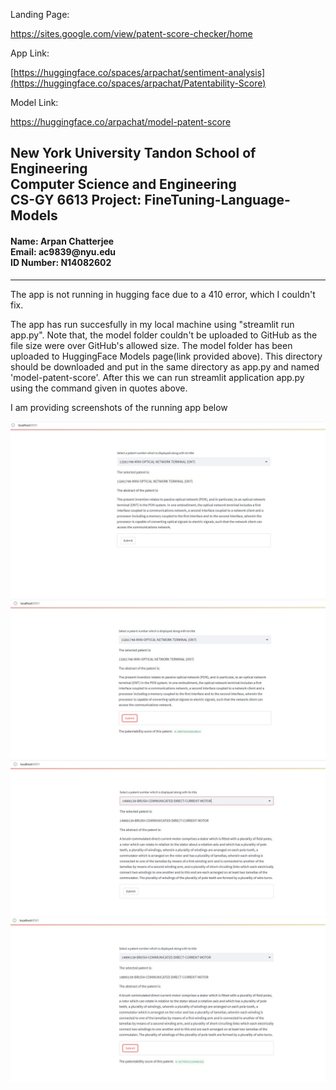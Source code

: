 <p>Landing Page:</p>

https://sites.google.com/view/patent-score-checker/home

<p>App Link:</p>

[https://huggingface.co/spaces/arpachat/sentiment-analysis](https://huggingface.co/spaces/arpachat/Patentability-Score)<br>

<p>Model Link:</p>

https://huggingface.co/arpachat/model-patent-score


<h2> New York University Tandon School of Engineering <br> Computer Science and Engineering <br> CS-GY 6613 Project: FineTuning-Language-Models </h2>
<h4>Name: Arpan Chatterjee<br>Email: ac9839@nyu.edu<br>ID Number: N14082602</h4>
<hr>
<p>The app is not running in hugging face due to a 410 error, which I couldn't fix.</p>
<p>The app has run succesfully in my local machine using "streamlit run app.py". Note that, the model folder couldn't be uploaded to GitHub as the file size were over GitHub's allowed size. The model folder has been uploaded to HuggingFace Models page(link provided above). This directory should be downloaded and put in the same directory as app.py and named 'model-patent-score'. After this we can run streamlit application app.py using the command given in quotes above.</p>
<p>I am providing screenshots of the running app below</p>

![Docker SS](p1-ws.jpg)
![Docker SS](p1-s.jpg)
![Docker SS](p2-ws.jpg)
![Docker SS](p2-s.jpg)

